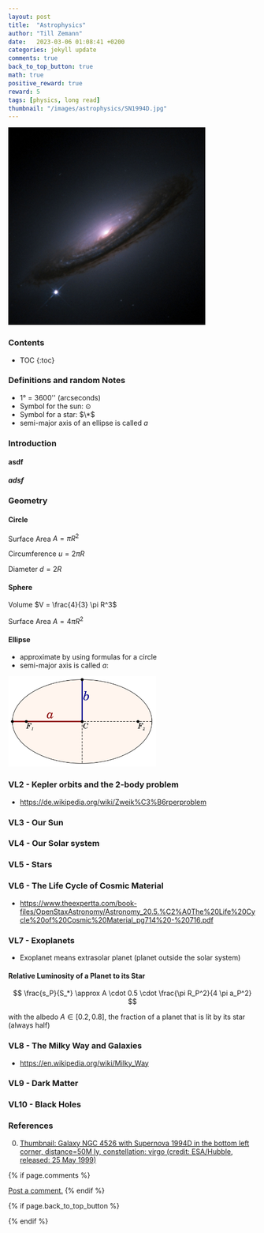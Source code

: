 ```yaml
---
layout: post
title:  "Astrophysics"
author: "Till Zemann"
date:   2023-03-06 01:08:41 +0200
categories: jekyll update
comments: true
back_to_top_button: true
math: true
positive_reward: true
reward: 5
tags: [physics, long read]
thumbnail: "/images/astrophysics/SN1994D.jpg"
---
```


<!--
### Contents
* TOC
{:toc}
-->

<div class="img-block" style="width: 400px;">
    <img src="/images/astrophysics/SN1994D.jpg"/>
</div>

<!--
<em style="float:right">First draft: 2023-02-20</em><br>
-->


### Contents
* TOC
{:toc}


### Definitions and random Notes

- 1° = 3600'' (arcseconds)
- Symbol for the sun: $\odot$
- Symbol for a star: $\*$
- semi-major axis of an ellipse is called $a$


### Introduction

#### asdf

##### adsf



### Geometry

#### Circle

Surface Area $A = \pi R^2$

Circumference $u = 2 \pi R$

Diameter $d = 2 R$

#### Sphere

Volume $V = \frac{4}{3} \pi R^3$

Surface Area $A = 4 \pi R^2$

#### Ellipse

- approximate by using formulas for a circle
- semi-major axis is called $a$:

<div class="img-block" style="width: 300px;">
    <img src="/images/astrophysics/ellipse.png"/>
</div>


### VL2 - Kepler orbits and the 2-body problem

- https://de.wikipedia.org/wiki/Zweik%C3%B6rperproblem

### VL3 - Our Sun



### VL4 - Our Solar system


### VL5 - Stars



### VL6 - The Life Cycle of Cosmic Material

- https://www.theexpertta.com/book-files/OpenStaxAstronomy/Astronomy_20.5.%C2%A0The%20Life%20Cycle%20of%20Cosmic%20Material_pg714%20-%20716.pdf

### VL7 - Exoplanets

- Exoplanet means extrasolar planet (planet outside the solar system)

#### Relative Luminosity of a Planet to its Star

$$
\frac{s_P}{S_*} \approx A \cdot 0.5 \cdot \frac{\pi R_P^2}{4 \pi a_P^2}
$$

with the albedo $A \in [0.2, 0.8]$, the fraction of a planet that is lit by its star (always half)



### VL8 - The Milky Way and Galaxies

- https://en.wikipedia.org/wiki/Milky_Way

### VL9 - Dark Matter


### VL10 - Black Holes




<!-- In-Text Citing -->
<!-- 
You can...
- use bullet points
1. use
2. ordered
3. lists


-- Math --
$\hat{s} = \frac{1}{n-1} \sum_{i=1}^{n} (x_i - \mu)^2$ 

-- Images --
<div class="img-block" style="width: 800px;">
    <img src="/images/lofi_art.png"/>
    <span><strong>Fig 1.1.</strong> Agent and Environment interactions</span>
</div>

-- Links --
[(k-fold) Cross-Validation](https://scikit-learn.org/stable/modules/cross_validation.html)

{% highlight python %}
@jit
def f(x)
    print("hi")
# does cool stuff
{% endhighlight %}

-- Highlights --
AAABC `ASDF` __some bold text__

-- Colors --
The <strong style="color: #1E72E7">joint distribution</strong> of $X$ and $Y$ is written as $P(X, Y)$.
The <strong style="color: #ED412D">marginal distribution</strong> on the other hand can be written out as a table.
-->


### References
0. [Thumbnail: Galaxy NGC 4526 with Supernova 1994D in the bottom left corner, distance=50M ly, constellation: virgo (credit: ESA/Hubble, released: 25 May 1999)][thumbnail-galaxy-supernovae]


<!-- Ressources -->
[thumbnail-galaxy-supernovae]: https://esahubble.org/images/opo9919i/



<!-- Optional Comment Section-->
{% if page.comments %}
<p class="vspace"></p>
<a class="commentlink" role="button" href="/comments/">Post a comment.</a> <!-- role="button"  -->
{% endif %}

<!-- Optional Back to Top Button -->
{% if page.back_to_top_button %}
<script src="https://unpkg.com/vanilla-back-to-top@7.2.1/dist/vanilla-back-to-top.min.js"></script>
<script>addBackToTop({
  diameter: 40,
  backgroundColor: 'rgb(255, 255, 255, 0.7)', /* 30,144,255, 0.7 */
  textColor: '#4a4946'
})</script>
{% endif %}